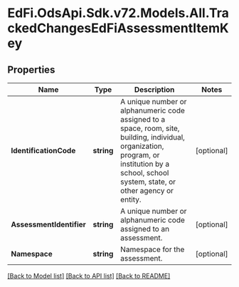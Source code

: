 # EdFi.OdsApi.Sdk.v72.Models.All.TrackedChangesEdFiAssessmentItemKey

## Properties

Name | Type | Description | Notes
------------ | ------------- | ------------- | -------------
**IdentificationCode** | **string** | A unique number or alphanumeric code assigned to a space, room, site, building, individual, organization, program, or institution by a school, school system, state, or other agency or entity. | [optional] 
**AssessmentIdentifier** | **string** | A unique number or alphanumeric code assigned to an assessment. | [optional] 
**Namespace** | **string** | Namespace for the assessment. | [optional] 

[[Back to Model list]](../../README.md#documentation-for-models) [[Back to API list]](../../README.md#documentation-for-api-endpoints) [[Back to README]](../../README.md)

